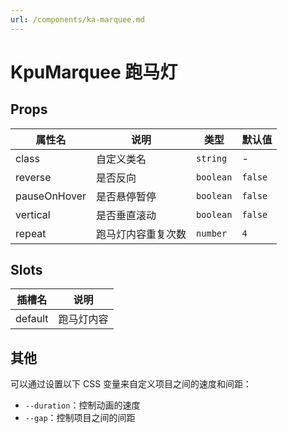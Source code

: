 ```yaml
---
url: /components/ka-marquee.md
---
```

# KpuMarquee 跑马灯

## Props

| 属性名       | 说明               | 类型      | 默认值  |
| ------------ | ------------------ | --------- | ------- |
| class        | 自定义类名         | `string`  | -       |
| reverse      | 是否反向           | `boolean` | `false` |
| pauseOnHover | 是否悬停暂停       | `boolean` | `false` |
| vertical     | 是否垂直滚动       | `boolean` | `false` |
| repeat       | 跑马灯内容重复次数 | `number`  | `4`     |

## Slots

| 插槽名  | 说明     |
| ------- | -------- |
| default | 跑马灯内容 |

## 其他

可以通过设置以下 CSS 变量来自定义项目之间的速度和间距：

* `--duration`：控制动画的速度
* `--gap`：控制项目之间的间距
